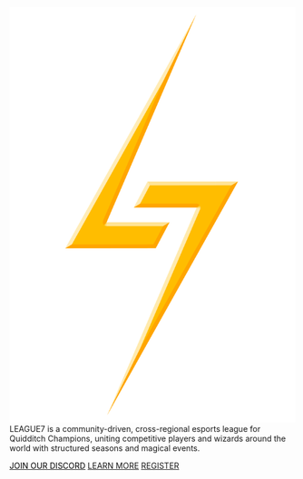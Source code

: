 

<img src="images/L7/Main_3D.png" class="landing-logo" />

<div class="landing-title"></div>

<div class="landing-subtitle"> </div>

<div class="landing-description">LEAGUE7 is a community-driven, cross-regional esports league for Quidditch Champions, uniting competitive players and wizards around the world with structured seasons and magical events.</div>


[<span style="color:black">JOIN OUR DISCORD</span>](https://discord.gg/Ph8GUq3veh)
[LEARN MORE](/?id=welcome-to-league7)
[REGISTER](/registration)